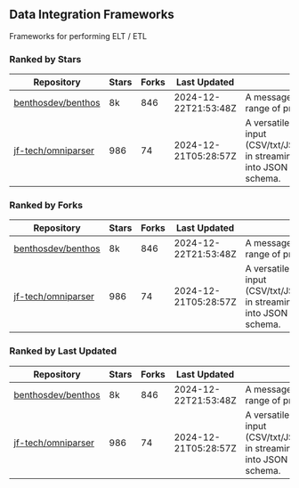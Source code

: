 ## Data Integration Frameworks

Frameworks for performing ELT / ETL

### Ranked by Stars

| Repository | Stars | Forks | Last Updated | Description | 
|------------|-------|-------|--------------|-------------|
| [benthosdev/benthos](https://github.com/benthosdev/benthos) | 8k | 846 | 2024-12-22T21:53:48Z |  A message streaming bridge between a range of protocols. |
| [jf-tech/omniparser](https://github.com/jf-tech/omniparser) | 986 | 74 | 2024-12-21T05:28:57Z |  A versatile ETL library that parses text input (CSV/txt/JSON/XML/EDI/X12/EDIFACT/etc) in streaming fashion and transforms data into JSON output using data-driven schema. |

### Ranked by Forks

| Repository | Stars | Forks | Last Updated | Description | 
|------------|-------|-------|--------------|-------------|
| [benthosdev/benthos](https://github.com/benthosdev/benthos) | 8k | 846 | 2024-12-22T21:53:48Z |  A message streaming bridge between a range of protocols. |
| [jf-tech/omniparser](https://github.com/jf-tech/omniparser) | 986 | 74 | 2024-12-21T05:28:57Z |  A versatile ETL library that parses text input (CSV/txt/JSON/XML/EDI/X12/EDIFACT/etc) in streaming fashion and transforms data into JSON output using data-driven schema. |

### Ranked by Last Updated

| Repository | Stars | Forks | Last Updated | Description | 
|------------|-------|-------|--------------|-------------|
| [benthosdev/benthos](https://github.com/benthosdev/benthos) | 8k | 846 | 2024-12-22T21:53:48Z |  A message streaming bridge between a range of protocols. |
| [jf-tech/omniparser](https://github.com/jf-tech/omniparser) | 986 | 74 | 2024-12-21T05:28:57Z |  A versatile ETL library that parses text input (CSV/txt/JSON/XML/EDI/X12/EDIFACT/etc) in streaming fashion and transforms data into JSON output using data-driven schema. |

